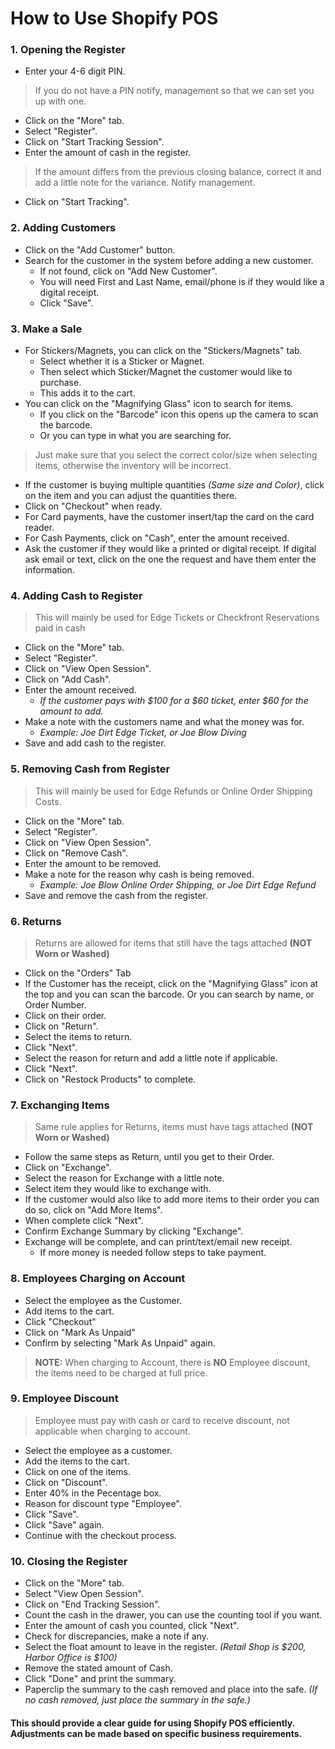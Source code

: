 # How to Use Shopify POS

### 1. Opening the Register
   - Enter your 4-6 digit PIN.
  >If you do not have a PIN notify, management so that we can set you up with one.
   - Click on the "More" tab.
   - Select "Register".
   - Click on "Start Tracking Session".
   - Enter the amount of cash in the register.
  >If the amount differs from the previous closing balance, correct it and add a little note for the variance. Notify management.
   - Click on "Start Tracking".

### 2. Adding Customers
   - Click on the "Add Customer" button.
   - Search for the customer in the system before adding a new customer.
     - If not found, click on "Add New Customer".
     - You will need First and Last Name, email/phone is if they would like a digital receipt.
     - Click "Save".

### 3. Make a Sale
   - For Stickers/Magnets, you can click on the "Stickers/Magnets" tab.
     - Select whether it is a Sticker or Magnet.
     - Then select which Sticker/Magnet the customer would like to purchase.
     - This adds it to the cart.
   - You can click on the "Magnifying Glass" icon to search for items.
     - If you click on the "Barcode" icon this opens up the camera to scan the barcode.
     - Or you can type in what you are searching for.
  >Just make sure that you select the correct color/size when selecting items, otherwise the inventory will be incorrect.
   
   - If the customer is buying multiple quantities *(Same size and Color)*, click on the item and you can adjust the quantities there.
   - Click on "Checkout" when ready.
   - For Card payments, have the customer insert/tap the card on the card reader.
   - For Cash Payments, click on "Cash", enter the amount received.
   - Ask the customer if they would like a printed or digital receipt. If digital ask email or text, click on the one the request and have them enter the information.

### 4. Adding Cash to Register
>This will mainly be used for Edge Tickets or Checkfront Reservations paid in cash
   
   - Click on the "More" tab.
   - Select "Register".
   - Click on "View Open Session".
   - Click on "Add Cash".
   - Enter the amount received.
     - *If the customer pays with $100 for a $60 ticket, enter $60 for the amount to add.*
   - Make a note with the customers name and what the money was for.
     - *Example: Joe Dirt Edge Ticket, or Joe Blow Diving*
   - Save and add cash to the register.

### 5. Removing Cash from Register
>This will mainly be used for Edge Refunds or Online Order Shipping Costs.
  
   - Click on the "More" tab.
   - Select "Register".
   - Click on "View Open Session".
   - Click on "Remove Cash".
   - Enter the amount to be removed.
   - Make a note for the reason why cash is being removed.
     - *Example: Joe Blow Online Order Shipping, or Joe Dirt Edge Refund*
   - Save and remove the cash from the register.

### 6. Returns
>Returns are allowed for items that still have the tags attached **(NOT Worn or Washed)**
   
   - Click on the "Orders" Tab
   - If the Customer has the receipt, click on the "Magnifying Glass" icon at the top and you can scan the barcode. Or you can search by name, or Order Number.
   - Click on their order.
   - Click on "Return".
   - Select the items to return.
   - Click "Next".
   - Select the reason for return and add a little note if applicable.
   - Click "Next".
   - Click on "Restock Products" to complete.

### 7. Exchanging Items
>Same rule applies for Returns, items must have tags attached **(NOT Worn or Washed)**
   
   - Follow the same steps as Return, until you get to their Order.
   - Click on "Exchange".
   - Select the reason for Exchange with a little note.
   - Select item they would like to exchange with.
   - If the customer would also like to add more items to their order you can do so, click on "Add More Items".
   - When complete click "Next".
   - Confirm Exchange Summary by clicking "Exchange".
   - Exchange will be complete, and can print/text/email new receipt.
     - If more money is needed follow steps to take payment.

### 8. Employees Charging on Account
   - Select the employee as the Customer.
   - Add items to the cart.
   - Click "Checkout"
   - Click on "Mark As Unpaid"
   - Confirm by selecting "Mark As Unpaid" again.
  >**NOTE:** When charging to Account, there is **NO** Employee discount, the items need to be charged at full price.

### 9. Employee Discount
>Employee must pay with cash or card to receive discount, not applicable when charging to account.
   
   - Select the employee as a customer.
   - Add the items to the cart.
   - Click on one of the items.
   - Click on "Discount".
   - Enter 40% in the Pecentage box.
   - Reason for discount type "Employee".
   - Click "Save".
   - Click "Save" again.
   - Continue with the checkout process.

### 10. Closing the Register
   - Click on the "More" tab.
   - Select "View Open Session".
   - Click on "End Tracking Session".
   - Count the cash in the drawer, you can use the counting tool if you want.
   - Enter the amount of cash you counted, click "Next".
   - Check for discrepancies, make a note if any.
   - Select the float amount to leave in the register. *(Retail Shop is $200, Harbor Office is $100)*
   - Remove the stated amount of Cash.
   - Click "Done" and print the summary.
   - Paperclip the summary to the cash removed and place into the safe. *(If no cash removed, just place the summary in the safe.)*

#### This should provide a clear guide for using Shopify POS efficiently. Adjustments can be made based on specific business requirements.